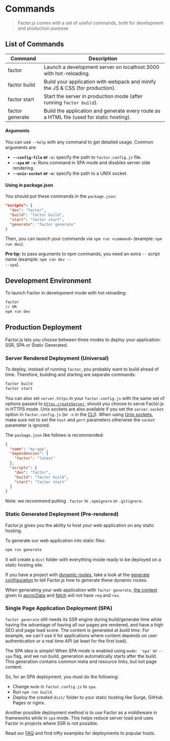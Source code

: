# Commands

> Factor.js comes with a set of useful commands, both for development and production purpose.

## List of Commands

| Command         | Description                                                                              |
|-----------------|------------------------------------------------------------------------------------------|
| factor            | Launch a development server on localhost:3000 with hot-reloading.                        |
| factor build      | Build your application with webpack and minify the JS & CSS (for production).            |
| factor start      | Start the server in production mode (after running `factor build`).                        |
| factor generate   | Build the application and generate every route as a HTML file (used for static hosting). |

#### Arguments

You can use `--help` with any command to get detailed usage. Common arguments are:

- **`--config-file` or `-c`:** specify the path to `factor.config.js` file.
- **`--spa` or `-s`:** Runs command in SPA mode and disables server side rendering.
- **`--unix-socket` or `-n`:** specify the path to a UNIX socket.

#### Using in package.json

You should put these commands in the `package.json`:

```json
"scripts": {
  "dev": "factor",
  "build": "factor build",
  "start": "factor start",
  "generate": "factor generate"
}
```

Then, you can launch your commands via `npm run <command>` (example: `npm run dev`).

<div class="alert">

<b>Pro tip:</b> to pass arguments to npm commands, you need an extra <code>--</code> script name (example: <code>npm run dev -- --spa</code>).

</div>

## Development Environment

To launch Factor in development mode with hot reloading:

```bash
factor
// OR
npm run dev
```

## Production Deployment

Factor.js lets you choose between three modes to deploy your application: SSR, SPA or Static Generated.

### Server Rendered Deployment (Universal)

To deploy, instead of running `factor`, you probably want to build ahead of time. Therefore, building and starting are separate commands:

```bash
factor build
factor start
```

You can also set `server.https` in your `factor.config.js` with the same set of options passed to [`https.createServer`](https://nodejs.org/api/https.html), should you choose to serve Factor.js in HTTPS mode.
Unix sockets are also available if you set the `server.socket` option in `factor.config.js` (or `-n` in the [CLI](https://factorjs.org/docs/commands#list-of-commands)).
When using [Unix sockets](https://en.wikipedia.org/wiki/Berkeley_sockets), make sure not to set the `host` and `port` parameters otherwise the `socket` parameter is ignored.

The `package.json` like follows is recommended:

```json
{
  "name": "my-app",
  "dependencies": {
    "factor": "latest"
  },
  "scripts": {
    "dev": "factor",
    "build": "factor build",
    "start": "factor start"
  }
}
```

Note: we recommend putting `.factor` in `.npmignore` or `.gitignore`.

### Static Generated Deployment (Pre-rendered)

Factor.js gives you the ability to host your web application on any static hosting.

To generate our web application into static files:

```bash
npm run generate
```

It will create a `dist` folder with everything inside ready to be deployed on a static hosting site.

If you have a project with [dynamic routes](/docs/routing#dynamic-routes), take a look at the [generate configuration](/api/configuration-generate) to tell Factor.js how to generate these dynamic routes.

<div class="alert">

When generating your web application with `factor generate`, [the context](/api/context) given to [asyncData](/docs/async-data) and [fetch](/docs/vuex-store#the-fetch-method) will not have `req` and `res`.

</div>

### Single Page Application Deployment (SPA)

`factor generate` still needs its SSR engine during build/generate time while having the advantage of having all our pages pre rendered, and have a high SEO and page load score. The content is generated at *build time*. For example, we can't use it for applications where content depends on user authentication or a real time API (at least for the first load).

The SPA idea is simple! When SPA mode is enabled using `mode: 'spa'` or `--spa` flag, and we run build, generation automatically starts after the build. This generation contains common meta and resource links, but not page content.

So, for an SPA deployment, you must do the following:

 - Change `mode` in `factor.config.js` to `spa`.
 - Run `npm run build`.
 - Deploy the created `dist/` folder to your static hosting like Surge, GitHub Pages or nginx.

Another possible deployment method is to use Factor as a middleware in frameworks while in `spa` mode. This helps reduce server load and uses Factor in projects where SSR is not possible.

<div class="alert">

Read our [FAQ](/faq) and find nifty examples for deployments to popular hosts.

</div>